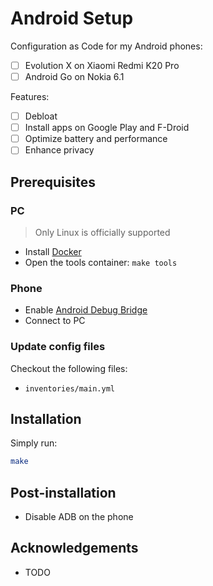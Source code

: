 # Android Setup

Configuration as Code for my Android phones:

- [ ] Evolution X on Xiaomi Redmi K20 Pro
- [ ] Android Go on Nokia 6.1
<!-- - [ ] One UI on Samsung Galaxy S22 Plus -->
<!-- - [ ] GrapheneOS on Google Pixel 6 Pro -->

Features:

- [ ] Debloat
- [ ] Install apps on Google Play and F-Droid
- [ ] Optimize battery and performance
- [ ] Enhance privacy

## Prerequisites

### PC

> Only Linux is officially supported

- Install [Docker](https://www.docker.com)
- Open the tools container: `make tools`

### Phone

- Enable [Android Debug Bridge](https://developer.android.com/studio/command-line/adb)
- Connect to PC

### Update config files

Checkout the following files:

- `inventories/main.yml`

## Installation

Simply run:

```sh
make
```

## Post-installation

- Disable ADB on the phone

## Acknowledgements

- TODO
